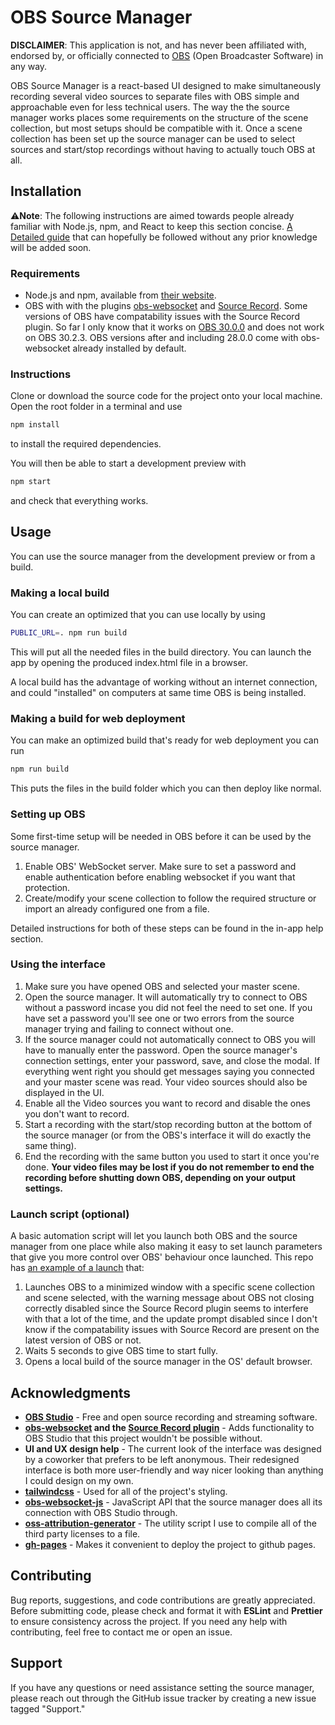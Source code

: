 # OBS Source Manager

**DISCLAIMER**: This application is not, and has never been affiliated with, endorsed by, or officially connected to [OBS](https://github.com/obsproject/obs-studio) (Open Broadcaster Software) in any way.

OBS Source Manager is a react-based UI designed to make simultaneously recording several video sources to separate files with OBS simple and approachable even for less technical users. The way the the source manager works places some requirements on the structure of the scene collection, but most setups should be compatible with it. Once a scene collection has been set up the source manager can be used to select sources and start/stop recordings without having to actually touch OBS at all. 

## Installation

⚠️**Note**: The following instructions are aimed towards people already familiar with Node.js, npm, and React to keep this section concise. [A Detailed guide]() that can hopefully be followed without any prior knowledge will be added soon.

### Requirements

  * Node.js and npm, available from [their website](https://nodejs.org/en). 
  * OBS with with the plugins [obs-websocket](https://github.com/obsproject/obs-websocket) and [Source Record](https://obsproject.com/forum/resources/source-record.1285/). Some versions of OBS have compatability issues with the Source Record plugin. So far I only know that it works on [OBS 30.0.0](https://github.com/obsproject/obs-studio/releases/tag/30.0.0) and does not work on OBS 30.2.3. OBS versions after and including 28.0.0 come with obs-websocket already installed by default.

### Instructions

Clone or download the source code for the project onto your local machine. Open the root folder in a terminal and use
```bash
npm install
```
to install the required dependencies.

You will then be able to start a development preview with 
```bash
npm start
```
and check that everything works.

## Usage

You can use the source manager from the development preview or from a build.

### Making a local build

You can create an optimized that you can use locally by using
```bash
PUBLIC_URL=. npm run build
```
This will put all the needed files in the build directory. You can launch the app by opening the produced index.html file in a browser.

A local build has the advantage of working without an internet connection, and could "installed" on computers at same time OBS is being installed. 

### Making a build for web deployment

You can make an optimized build that's ready for web deployment you can run
```bash
npm run build
```
This puts the files in the build folder which you can then deploy like normal.

### Setting up OBS

Some first-time setup will be needed in OBS before it can be used by the source manager.

1. Enable OBS' WebSocket server. Make sure to set a password and enable authentication before enabling websocket if you want that protection.
2. Create/modify your scene collection to follow the required structure or import an already configured one from a file.

Detailed instructions for both of these steps can be found in the in-app help section.

### Using the interface

1. Make sure you have opened OBS and selected your master scene.
2. Open the source manager. It will automatically try to connect to OBS without a password incase you did not feel the need to set one. If you have set a password you'll see one or two errors from the source manager trying and failing to connect without one.
3. If the source manager could not automatically connect to OBS you will have to manually enter the password. Open the source manager's connection settings, enter your password, save, and close the modal. If everything went right you should get  messages saying you connected and your master scene was read. Your video sources should also be displayed in the UI.
4. Enable all the Video sources you want to record and disable the ones you don't want to record.
5. Start a recording with the start/stop recording button at the bottom of the source manager (or from the OBS's interface it will do exactly the same thing).   
6. End the recording with the same button you used to start it once you're done. **Your video files may be lost if you do not remember to end the recording before shutting down OBS, depending on your output settings.**
 
### Launch script (optional)

A basic automation script will let you launch both OBS and the source manager from one place while also making it easy to set launch parameters that give you more control over OBS' behaviour once launched. This repo has [an example of a launch](launch.bat) that:
1. Launches OBS to a minimized window with a specific scene collection and scene selected, with the warning message about OBS not closing correctly disabled since the Source Record plugin seems to interfere with that a lot of the time, and the update prompt disabled since I don't know if the compatability issues with Source Record are present on the latest version of OBS or not.
2. Waits 5 seconds to give OBS time to start fully.
3. Opens a local build of the source manager in the OS' default browser.

## Acknowledgments
* **[OBS Studio](https://github.com/obsproject/obs-studio)** - Free and open source recording and streaming software.
* **[obs-websocket](https://github.com/obsproject/obs-websocket) and the [Source Record plugin](https://obsproject.com/forum/resources/source-record.1285/)** - Adds functionality to OBS Studio that this project wouldn't be possible without.
* **UI and UX design help** - The current look of the interface was designed by a coworker that prefers to be left anonymous. Their redesigned interface is both more user-friendly and way nicer looking than anything I could design on my own.
* **[tailwindcss](https://github.com/tailwindlabs/tailwindcss)** - Used for all of the project's styling. 
* **[obs-websocket-js](https://github.com/obs-websocket-community-projects/obs-websocket-js)** - JavaScript API that the source manager does all its connection with OBS Studio through.
* **[oss-attribution-generator](https://github.com/zumwald/oss-attribution-generator)** - The utility script I use to compile all of the third party licenses to a file.
* **[gh-pages](https://github.com/tschaub/gh-pages)** - Makes it convenient to deploy the project to github pages.

## Contributing

Bug reports, suggestions, and code contributions are greatly appreciated. Before submitting code, please check and format it with **ESLint** and **Prettier** to ensure consistency across the project. If you need any help with contributing, feel free to contact me or open an issue.

## Support
If you have any questions or need assistance setting the source manager, please reach out through the GitHub issue tracker by creating a new issue tagged "Support."
